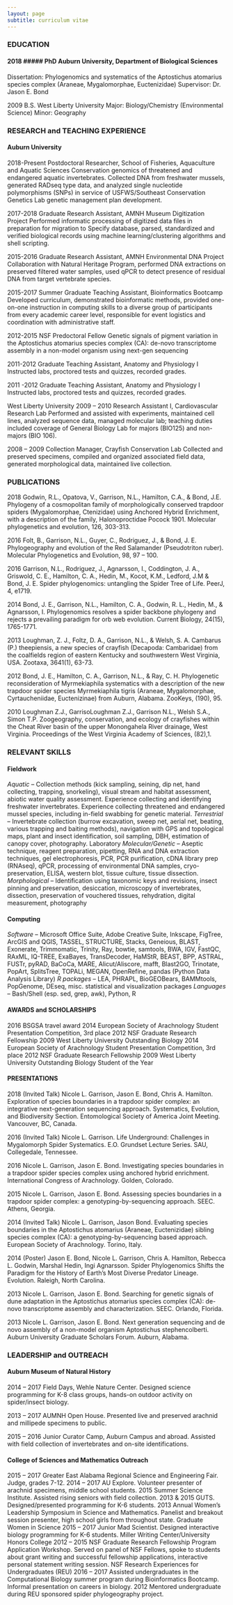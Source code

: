 ```yaml
---
layout: page
subtitle: curriculum vitae
---
```

### EDUCATION 
#### 2018 ##### PhD Auburn University, Department of Biological Sciences 
Dissertation: Phylogenomics and systematics of the Aptostichus atomarius species 
complex (Araneae, Mygalomorphae, Euctenizidae) Supervisor: Dr. Jason E. Bond 

2009 B.S. West Liberty University 
Major: Biology/Chemistry (Environmental Science) Minor: Geography 

### RESEARCH and TEACHING EXPERIENCE 


#### Auburn University 

2018-Present Postdoctoral Researcher, School of Fisheries, Aquaculture and Aquatic Sciences 
Conservation genomics of threatened and endangered aquatic invertebrates. Collected DNA from freshwater mussels, generated RADseq type data, and analyzed single nucleotide polymorphisms (SNPs) in service of USFWS/Southeast Conservation Genetics Lab genetic management plan development. 

2017-2018 Graduate Research Assistant, AMNH Museum Digitization Project 
Performed informatic processing of digitized data files in preparation for migration to Specify database, parsed, standardized and verified biological records using machine learning/clustering algorithms and shell scripting. 

2015-2016 Graduate Research Assistant, AMNH Environmental DNA Project 
Collaboration with Natural Heritage Program, performed DNA extractions on preserved filtered water samples, used qPCR to detect presence of residual DNA from target vertebrate species. 

2015-2017 Summer Graduate Teaching Assistant, Bioinformatics Bootcamp 
Developed curriculum, demonstrated bioinformatic methods, provided one-on-one instruction in computing skills to a diverse group of participants from every academic career level, responsible for event logistics and coordination with administrative staff. 

2012-2015 NSF Predoctoral Fellow 
Genetic signals of pigment variation in the Aptostichus atomarius species complex (CA): de-novo transcriptome assembly in a non-model organism using next-gen sequencing 

2011-2012 Graduate Teaching Assistant, Anatomy and Physiology I 
Instructed labs, proctored tests and quizzes, recorded grades. 

2011 -2012 Graduate Teaching Assistant, Anatomy and Physiology I 
Instructed labs, proctored tests and quizzes, recorded grades. 

West Liberty University 
2009 – 2010 Research Assistant I, Cardiovascular Research Lab 
Performed and assisted with experiments, maintained cell lines, analyzed sequence data, managed molecular lab; teaching duties included coverage of General Biology Lab for majors (BIO125) and non-majors (BIO 106). 

2008 – 2009 Collection Manager, Crayfish Conservation Lab 
Collected and preserved specimens, compiled and organized associated field data, generated morphological data, maintained live collection. 

### PUBLICATIONS 

2018 Godwin, R.L., Opatova, V., Garrison, N.L., Hamilton, C.A., & Bond, J.E. Phylogeny of a cosmopolitan family of morphologically conserved trapdoor spiders (Mygalomorphae, Ctenizidae) using Anchored Hybrid Enrichment, with a description of the family, Halonoproctidae Pocock 1901. Molecular phylogenetics and evolution, 126, 303-313. 

2016 Folt, B., Garrison, N.L., Guyer, C., Rodriguez, J., & Bond, J. E. Phylogeography and evolution of the Red Salamander (Pseudotriton ruber). Molecular Phylogenetics and Evolution, 98, 97 – 100. 

2016 Garrison, N.L., Rodriguez, J., Agnarsson, I., Coddington, J. A., Griswold, C. E., Hamilton, C. A., Hedin, M., Kocot, K.M., Ledford, J.M & Bond, J. E. Spider phylogenomics: untangling the Spider Tree of Life. PeerJ, 4, e1719.

2014 Bond, J. E., Garrison, N.L., Hamilton, C. A., Godwin, R. L., Hedin, M., & Agnarsson, I. Phylogenomics resolves a spider backbone phylogeny and rejects a prevailing paradigm for orb web evolution. Current Biology, 24(15), 1765-1771. 

2013 Loughman, Z. J., Foltz, D. A., Garrison, N.L., & Welsh, S. A. Cambarus (P.) theepiensis, a new species of crayfish (Decapoda: Cambaridae) from the coalfields region of eastern Kentucky and southwestern West Virginia, USA. Zootaxa, 3641(1), 63-73. 

2012 Bond, J. E., Hamilton, C. A., Garrison, N.L., & Ray, C. H. Phylogenetic reconsideration of Myrmekiaphila systematics with a description of the new trapdoor spider species Myrmekiaphila tigris (Araneae, Mygalomorphae, Cyrtaucheniidae, Euctenizinae) from Auburn, Alabama. ZooKeys, (190), 95. 

2010 Loughman Z.J., GarrisoLoughman Z.J., Garrison N.L., Welsh S.A., Simon T.P. Zoogeography, conservation, and ecology of crayfishes within the Cheat River basin of the upper Monongahela River drainage, West Virginia. Proceedings of the West Virginia Academy of Sciences, (82),1. 

### RELEVANT SKILLS 

#### Fieldwork

*Aquatic* – Collection methods (kick sampling, seining, dip net, hand collecting, trapping, 
snorkeling), visual stream and habitat assessment, abiotic water quality assessment. Experience 
collecting and identifying freshwater invertebrates. Experience collecting threatened and 
endangered mussel species, including in-field swabbing for genetic material. 
*Terrestrial* – Invertebrate collection (burrow excavation, sweep net, aerial net, beating, various 
trapping and baiting methods), navigation with GPS and topological maps, plant and insect 
identification, soil sampling, DBH, estimation of canopy cover, photography. 
Laboratory 
*Molecular/Genetic* – Aseptic technique, reagent preparation, pipetting, RNA and DNA 
extraction techniques, gel electrophoresis, PCR, PCR purification, cDNA library prep (RNAseq), 
qPCR, processing of environmental DNA samples, cryo-preservation, ELISA, western blot, 
tissue culture, tissue dissection. 
*Morphological* – Identification using taxonomic keys and revisions, insect pinning and 
preservation, desiccation, microscopy of invertebrates, dissection, preservation of vouchered 
tissues, rehydration, digital measurement, photography 
#### Computing
*Software* – Microsoft Office Suite, Adobe Creative Suite, Inkscape, FigTree, ArcGIS and 
QGIS, TASSEL, STRUCTURE, Stacks, Geneious, BLAST, Exonerate, Trimmomatic, Trinity, 
Ray, bowtie, samtools, BWA, IGV, FastQC, RAxML, IQ-TREE, ExaBayes, TransDecoder, 
HaMStR, BEAST, BPP, ASTRAL, FUSTr, pyRAD, BaCoCa, MARE, Alicut/Aliscore, mafft, 
Blast2GO, Trinotate, PopArt, SplitsTree, TOPALi, MEGAN, OpenRefine, pandas (Python Data 
Analysis Library) 
*R packages* – LEA, PHRAPL, BioGEOBears, BAMMtools, PopGenome, DEseq, misc. 
statistical and visualization packages 
*Languages* – Bash/Shell (esp. sed, grep, awk), Python, R 

#### AWARDS and SCHOLARSHIPS 

2016 BSGSA travel award 
2014 European Society of Arachnology Student Presentation Competition, 3rd place 
2012 NSF Graduate Research Fellowship 2009 West Liberty University Outstanding Biology 
2014 European Society of Arachnology Student Presentation Competition, 3rd place 
2012 NSF Graduate Research Fellowship 2009 West Liberty University Outstanding Biology Student of the Year 

#### PRESENTATIONS 
2018 (Invited Talk) Nicole L. Garrison, Jason E. Bond, Chris A. Hamilton. Exploration of species boundaries in a trapdoor spider complex: an integrative next-generation sequencing approach. Systematics, Evolution, and Biodiversity Section. Entomological Society of America  Joint Meeting. Vancouver, BC, Canada. 

2016 (Invited Talk) Nicole L. Garrison. Life Underground: Challenges in Mygalomorph Spider Systematics. E.O. Grundset Lecture Series. SAU, Collegedale, Tennessee. 

2016 Nicole L. Garrison, Jason E. Bond. Investigating species boundaries in a trapdoor spider species complex using anchored hybrid enrichment. International Congress of Arachnology. Golden, Colorado. 

2015 Nicole L. Garrison, Jason E. Bond. Assessing species boundaries in a trapdoor spider complex: a genotyping-by-sequencing approach. SEEC. Athens, Georgia. 

2014 (Invited Talk) Nicole L. Garrison, Jason Bond. Evaluating species boundaries in the Aptostichus atomarius (Araneae, Euctenizidae) sibling species complex (CA): a genotyping-by-sequencing based approach. European Society of Arachnology. Torino, Italy. 

2014 (Poster) Jason E. Bond, Nicole L. Garrison, Chris A. Hamilton, Rebecca L. Godwin, Marshal Hedin, Ingi Agnarsson. Spider Phylogenomics Shifts the Paradigm for the History of Earth’s Most Diverse Predator Lineage. Evolution. Raleigh, North Carolina. 

2013 Nicole L. Garrison, Jason E. Bond. Searching for genetic signals of dune adaptation in the Aptostichus atomarius species complex (CA): de-novo transcriptome assembly and characterization. SEEC. Orlando, Florida. 

2013 Nicole L. Garrison, Jason E. Bond. Next generation sequencing and de novo assembly of a non-model organism Aptostichus stephencolberti. Auburn University Graduate Scholars Forum. Auburn, Alabama. 

### LEADERSHIP and OUTREACH 

#### Auburn Museum of Natural History 
2014 – 2017 Field Days, Wehle Nature Center. Designed science programming for K-8 class groups, hands-on outdoor activity on spider/insect biology. 

2013 – 2017 AUMNH Open House. Presented live and preserved arachnid and millipede specimens to public. 

2015 – 2016 Junior Curator Camp, Auburn Campus and abroad. Assisted with field collection of
invertebrates and on-site identifications. 

#### College of Sciences and Mathematics Outreach 
2015 – 2017 Greater East Alabama Regional Science and Engineering Fair. Judge, grades 7-12. 
2014 – 2017 AU Explore. Volunteer presenter of arachnid specimens, middle school students. 
2015 Summer Science Institute. Assisted rising seniors with field collection. 
2013 & 2015 GUTS. Designed/presented programming for K-6 students. 
2013 Annual Women’s Leadership Symposium in Science and Mathematics. Panelist and 
breakout session presenter, high school girls from throughout state. Graduate Women in Science 
2015 – 2017 Junior Mad Scientist. Designed interactive biology programming for K-6 students. Miller Writing Center/University Honors College 
2012 – 2015 NSF Graduate Research Fellowship Program Application Workshop. Served on panel of NSF Fellows, spoke to students about grant writing and successful fellowship applications, interactive personal statement writing session. NSF Research Experiences for 
Undergraduates (REU) 
2016 – 2017 Assisted undergraduates in the Computational Biology summer program during Bioinformatics Bootcamp. Informal presentation on careers in biology. 
2012 Mentored undergraduate during REU sponsored spider phylogeography project. 
